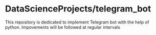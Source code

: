 # DataScienceProjects/telegram_bot
This repository is dedicated to implement Telegram bot with the help of python. Impovements will be followed at regular intervals
